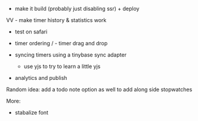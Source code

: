 
- make it build (probably just disabling ssr) + deploy

VV - make timer history & statistics work

- test on safari

- timer ordering / - timer drag and drop


- syncing timers using a tinybase sync adapter
    - use yjs to try to learn a little yjs



- analytics and publish



Random idea:
add a todo note option as well to add along side stopwatches


More:
- stabalize font